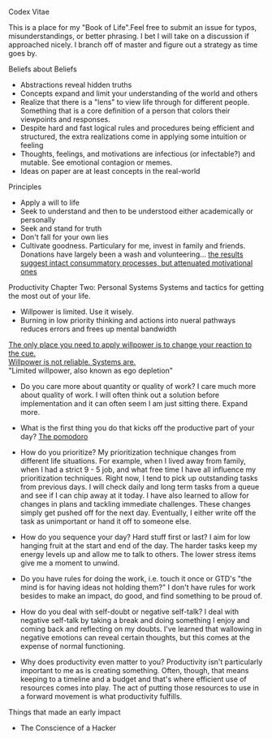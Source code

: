 Codex Vitae

This is a place for my "Book of Life".Feel free to submit an issue for typos, misunderstandings, or better phrasing. I bet I will take on a discussion if approached nicely. I branch off of master and figure out a strategy as time goes by.

Beliefs about Beliefs
* Abstractions reveal hidden truths
* Concepts expand and limit your understanding of the world and others
* Realize that there is a "lens" to view life through for different people. Something that is a core definition of a person that colors their viewpoints and responses.
* Despite hard and fast logical rules and procedures being efficient and structured, the extra realizations come in applying some intuition or feeling
* Thoughts, feelings, and motivations are infectious (or infectable?) and mutable. See emotional contagion or memes.
* Ideas on paper are at least concepts in the real-world

Principles
* Apply a will to life
* Seek to understand and then to be understood either academically or personally
* Seek and stand for truth
* Don't fall for your own lies
* Cultivate goodness. Particulary for me, invest in family and friends. Donations have largely been a wash and volunteering... [the results suggest intact consummatory processes, but attenuated motivational ones](http://www.nature.com/tp/journal/v4/n10/full/tp2014105a.html?foxtrotcallback=true)

Productivity
Chapter Two: Personal Systems
Systems and tactics for getting the most out of your life.
* Willpower is limited. Use it wisely.
* Burning in low priority thinking and actions into nueral pathways reduces errors and frees up mental bandwidth

[The only place you need to apply willpower is to change your reaction to the cue.](https://www.coursera.org/learn/learning-how-to-learn/lecture/YS6FO/harnessing-your-zombies-to-help-you)  
[Willpower is not reliable. Systems are.](https://medium.com/the-mission/willpower-is-limited-here-s-one-way-to-work-without-it-59e8b630ea28)  
"Limited willpower, also known as ego depletion"

* Do you care more about quantity or quality of work? I care much more about quality of work. I will often think out a solution before implementation and it can often seem I am just sitting there. Expand more.

* What is the first thing you do that kicks off the productive part of your day? [The pomodoro](https://en.wikipedia.org/wiki/Pomodoro_Technique)  
* How do you prioritize? My prioritization technique changes from different life situations. For example, when I lived away from family, when I had a strict 9 - 5 job, and what free time I have all influence my prioritization techniques. Right now, I tend to pick up outstanding tasks from previous days. I will check daily and long term tasks from a queue and see if I can chip away at it today. I have also learned to allow for changes in plans and tackling immediate challenges. These changes simply get pushed off for the next day. Eventually, I either write off the task as unimportant or hand it off to someone else.
* How do you sequence your day? Hard stuff first or last? I aim for low hanging fruit at the start and end of the day. The harder tasks keep my energy levels up and allow me to talk to others. The lower stress items give me a moment to unwind.
* Do you have rules for doing the work, i.e. touch it once or GTD's "the mind is for having ideas not holding them?" I don't have rules for work besides to make an impact, do good, and find something to be proud of.
* How do you deal with self-doubt or negative self-talk? I deal with negative self-talk by taking a break and doing something I enjoy and coming back and reflecting on my doubts. I've learned that wallowing in negative emotions can reveal certain thoughts, but this comes at the expense of normal functioning.
* Why does productivity even matter to you? Productivity isn't particularly important to me as is creating something. Often, though, that means keeping to a timeline and a budget and that's where efficient use of resources comes into play. The act of putting those resources to use in a forward movement is what productivity fulfills.



Things that made an early impact
* The Conscience of a Hacker
